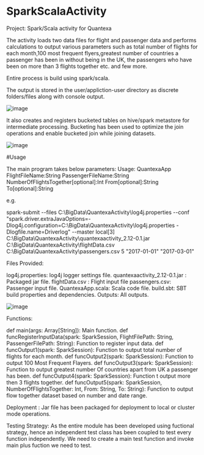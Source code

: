 # SparkScalaActivity
Project: Spark/Scala activity for Quantexa

The activity loads two data files for flight and passenger data and performs calculations to output various parameters such as total number of flights for each month,100 most frequent flyers,greatest number of countries a passenger has been in without being in the UK, the passengers who have been on more than 3 flights together etc. and few more. 

Entire process is build using spark/scala. 

The output is stored in the user/appliction-user directory as discrete folders/files along with console output.

![image](https://user-images.githubusercontent.com/86564202/123570727-7593c300-d7e6-11eb-8340-9cc0702f2db9.png)

It also creates and registers bucketed tables on hive/spark metastore for intermediate processing. Bucketing has been used to optimize the join operations and enable bucketed join while joining datasets.

![image](https://user-images.githubusercontent.com/86564202/123570769-89d7c000-d7e6-11eb-8447-6cb03a6c370f.png)

#Usage

The main program takes below parameters:
Usage: QuantexaApp FlightFileName:String PassengerFileName:String NumberOfFlightsTogether[optional]:Int From[optional]:String To[optional]:String

e.g.

spark-submit --files C:\BigData\QuantexaActivity\log4j.properties --conf "spark.driver.extraJavaOptions=-Dlog4j.configuration=C:\BigData\QuantexaActivity\log4j.properties -Dlogfile.name=Driverlog" --master local[3] C:\BigData\QuantexaActivity\quantexaactivity_2.12-0.1.jar C:\BigData\QuantexaActivity\flightData.csv C:\BigData\QuantexaActivity\passengers.csv 5 "2017-01-01" "2017-03-01"

Files Provided:

log4j.properties: log4j logger settings file.
quantexaactivity_2.12-0.1.jar : Packaged jar file.
flightData.csv : Flight input file
passengers.csv: Passenger input file.
QuantexaApp.scala: Scala code file.
build.sbt: SBT build properties and dependencies.
Outputs: All outputs.

![image](https://user-images.githubusercontent.com/86564202/123570631-42e9ca80-d7e6-11eb-8ecc-fffa5863bad0.png)

Functions:

def main(args: Array[String]): Main function.
def funcRegisterInputData(spark: SparkSession, FlightFilePath: String, PassengerFilePath: String): Function to register input data.
def funcOutput1(spark: SparkSession): Function to output total number of flights for each month.
def funcOutput2(spark: SparkSession): Function to output 100 Most Frequent Flayers.
def funcOutput3(spark: SparkSession): Function to output greatest number Of countries apart from UK a passenger has been.
def funcOutput4(spark: SparkSession): Function t output more then 3 flights together.
def funcOutput5(spark: SparkSession, NumberOfFlightsTogether: Int, From: String, To: String): Function to output flow together dataset based on number and date range.

Deployment : Jar file has been packaged for deployment to local or cluster mode operations.

Testing Strategy: As the entire module has been developed using fuctional strategy, hence an independent test class has been coupled to test every function independently. We need to create a main test function and invoke main plus fuction we need to test. 
